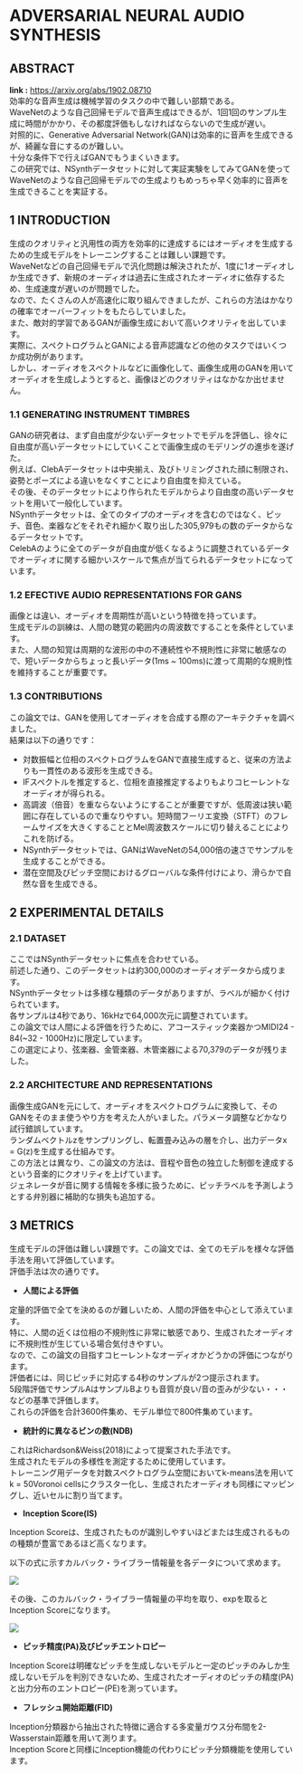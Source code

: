 # ADVERSARIAL NEURAL AUDIO SYNTHESIS

## ABSTRACT
**link :** https://arxiv.org/abs/1902.08710  
効率的な音声生成は機械学習のタスクの中で難しい部類である。  
WaveNetのような自己回帰モデルで音声生成はできるが、1回1回のサンプル生成に時間がかかり、その都度評価もしなければならないので生成が遅い。  
対照的に、Generative Adversarial Network(GAN)は効率的に音声を生成できるが、綺麗な音にするのが難しい。  
十分な条件下で行えばGANでもうまくいきます。  
この研究では、NSynthデータセットに対して実証実験をしてみてGANを使ってWaveNetのような自己回帰モデルでの生成よりもめっちゃ早く効率的に音声を生成できることを実証する。  

## 1 INTRODUCTION
生成のクオリティと汎用性の両方を効率的に達成するにはオーディオを生成するための生成モデルをトレーニングすることは難しい課題です。  
WaveNetなどの自己回帰モデルで汎化問題は解決されたが、1度に1オーディオしか生成できず、新規のオーディオは過去に生成されたオーディオに依存するため、生成速度が遅いのが問題でした。  
なので、たくさんの人が高速化に取り組んできましたが、これらの方法はかなりの確率でオーバーフィットをもたらしていました。  
また、敵対的学習であるGANが画像生成において高いクオリティを出しています。  
実際に、スペクトログラムとGANによる音声認識などの他のタスクではいくつか成功例があります。  
しかし、オーディオをスペクトルなどに画像化して、画像生成用のGANを用いてオーディオを生成しようとすると、画像ほどのクオリティはなかなか出せません。  

### 1.1 GENERATING INSTRUMENT TIMBRES
GANの研究者は、まず自由度が少ないデータセットでモデルを評価し、徐々に自由度が高いデータセットにしていくことで画像生成のモデリングの進歩を遂げた。  
例えば、ClebAデータセットは中央揃え、及びトリミングされた顔に制限され、姿勢とポーズによる違いをなくすことにより自由度を抑えている。  
その後、そのデータセットにより作られたモデルからより自由度の高いデータセットを用いて一般化しています。  
NSynthデータセットは、全てのタイプのオーディオを含むのではなく、ピッチ、音色、楽器などをそれぞれ細かく取り出した305,979もの数のデータからなるデータセットです。  
CelebAのように全てのデータが自由度が低くなるように調整されているデータでオーディオに関する細かいスケールで焦点が当てられるデータセットになっています。  

### 1.2 EFECTIVE AUDIO REPRESENTATIONS FOR GANS
画像とは違い、オーディオを周期性が高いという特徴を持っています。  
生成モデルの訓練は、人間の聴覚の範囲内の周波数ですることを条件としています。  
また、人間の知覚は周期的な波形の中の不連続性や不規則性に非常に敏感なので、短いデータからちょっと長いデータ(1ms ~ 100ms)に渡って周期的な規則性を維持することが重要です。  

### 1.3 CONTRIBUTIONS
この論文では、GANを使用してオーディオを合成する際のアーキテクチャを調べました。  
結果は以下の通りです：  
- 対数振幅と位相のスペクトログラムをGANで直接生成すると、従来の方法よりも一貫性のある波形を生成できる。
- IFスペクトルを推定すると、位相を直接推定するよりもよりコヒーレントなオーディオが得られる。  
- 高調波（倍音）を重ならないようにすることが重要ですが、低周波は狭い範囲に存在しているので重なりやすい。短時間フーリエ変換（STFT）のフレームサイズを大きくすることとMel周波数スケールに切り替えることによりこれを防げる。
- NSynthデータセットでは、GANはWaveNetの54,000倍の速さでサンプルを生成することができる。
- 潜在空間及びピッチ空間におけるグローバルな条件付けにより、滑らかで自然な音を生成できる。  

## 2 EXPERIMENTAL DETAILS
### 2.1 DATASET
ここではNSynthデータセットに焦点を合わせている。  
前述した通り、このデータセットは約300,000のオーディオデータから成ります。  
NSynthデータセットは多様な種類のデータがありますが、ラベルが細かく付けられています。  
各サンプルは4秒であり、16kHzで64,000次元に調整されています。  
この論文では人間による評価を行うために、アコースティック楽器かつMIDI24 - 84(~32 - 1000Hz)に限定しています。  
この選定により、弦楽器、金管楽器、木管楽器による70,379のデータが残りました。  

### 2.2 ARCHITECTURE AND REPRESENTATIONS
画像生成GANを元にして、オーディオをスペクトログラムに変換して、そのGANをそのまま使うやり方を考えた人がいました。パラメータ調整などかなり試行錯誤しています。  
ランダムベクトルzをサンプリングし、転置畳み込みの層を介し、出力データx = G(z)を生成する仕組みです。  
この方法とは異なり、この論文の方法は、音程や音色の独立した制御を達成するという音楽的にクオリティを上げています。  
ジェネレータが音に関する情報を多様に扱うために、ピッチラベルを予測しようとする弁別器に補助的な損失も追加する。  

## 3 METRICS
生成モデルの評価は難しい課題です。この論文では、全てのモデルを様々な評価手法を用いて評価しています。  
評価手法は次の通りです。  

- **人間による評価**

定量的評価で全てを決めるのが難しいため、人間の評価を中心として添えています。  
特に、人間の近くは位相の不規則性に非常に敏感であり、生成されたオーディオに不規則性が生じている場合気付きやすい。  
なので、この論文の目指すコヒーレントなオーディオかどうかの評価につながります。  
評価者には、同じピッチに対応する4秒のサンプルが2つ提示されます。  
5段階評価でサンプルAはサンプルBよりも音質が良い/音の歪みが少ない・・・などの基準で評価します。  
これらの評価を合計3600件集め、モデル単位で800件集めています。  

- **統計的に異なるビンの数(NDB)**

これはRichardson&Weiss(2018)によって提案された手法です。  
生成されたモデルの多様性を測定するために使用しています。  
トレーニング用データを対数スペクトログラム空間においてk-means法を用いてk = 50Voronoi cellsにクラスター化し、生成されたオーディオも同様にマッピングし、近いセルに割り当てます。  

- **Inception Score(IS)**

Inception Scoreは、生成されたものが識別しやすいほどまたは生成されるものの種類が豊富であるほど高くなります。  

以下の式に示すカルバック・ライブラー情報量を各データについて求めます。

<img src="https://latex.codecogs.com/gif.latex?D_{KL}&space;(P(y|x_i)&space;||&space;P(y))&space;=&space;\sum_{y&space;\in&space;Y}&space;P(y|x_i)&space;log&space;\frac{P(y|x_i)}{P(y)}" />

その後、このカルバック・ライブラー情報量の平均を取り、expを取るとInception Scoreになります。

<img src="https://latex.codecogs.com/gif.latex?\exp&space;\left(&space;\frac{1}{|X|}&space;\sum_{x_i&space;\in&space;X}&space;D_{KL}&space;(P(y|x_i)&space;||&space;P(y))&space;\right)" />

- **ピッチ精度(PA)及びピッチエントロピー**

Inception Scoreは明確なピッチを生成しないモデルと一定のピッチのみしか生成しないモデルを判別できないため、生成されたオーディオのピッチの精度(PA)と出力分布のエントロピー(PE)を測っています。  

- **フレッシュ開始距離(FID)**  

Inception分類器から抽出された特徴に適合する多変量ガウス分布間を2-Wasserstain距離を用いて測ります。  
Inception Scoreと同様にInception機能の代わりにピッチ分類機能を使用しています。  
